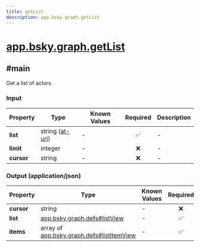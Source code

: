 ```yaml
---
title: getList
description: app.bsky.graph.getList
---
```


# [app.bsky.graph.getList](https://github.com/myConsciousness/atproto.dart/blob/main/lexicons/app/bsky/graph/getList.json)

## #main

Get a list of actors.

### Input

| Property | Type | Known Values | Required | Description |
| --- | --- | --- | :---: | --- |
| **list** | string ([at-uri](https://atproto.com/specs/at-uri-scheme)) | - | ✅ | - |
| **limit** | integer | - | ❌ | - |
| **cursor** | string | - | ❌ | - |

### Output (application/json)

| Property | Type | Known Values | Required | Description |
| --- | --- | --- | :---: | --- |
| **cursor** | string | - | ❌ | - |
| **list** | [app.bsky.graph.defs#listView](../../../../lexicons/app/bsky/graph/defs.md#listview) | - | ✅ | - |
| **items** | array of [app.bsky.graph.defs#listItemView](../../../../lexicons/app/bsky/graph/defs.md#listitemview) | - | ✅ | - |
